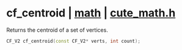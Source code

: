 # cf_centroid | [math](https://github.com/RandyGaul/cute_framework/blob/master/docs/math/README.md) | [cute_math.h](https://github.com/RandyGaul/cute_framework/blob/master/include/cute_math.h)

Returns the centroid of a set of vertices.

```cpp
CF_V2 cf_centroid(const CF_V2* verts, int count);
```

